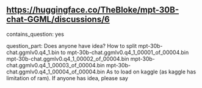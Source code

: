 ## https://huggingface.co/TheBloke/mpt-30B-chat-GGML/discussions/6

contains_question: yes

question_part: Does anyone have idea? How to split mpt-30b-chat.ggmlv0.q4_1.bin to mpt-30b-chat.ggmlv0.q4_1_00001_of_00004.bin mpt-30b-chat.ggmlv0.q4_1_00002_of_00004.bin mpt-30b-chat.ggmlv0.q4_1_00003_of_00004.bin mpt-30b-chat.ggmlv0.q4_1_00004_of_00004.bin As to load on kaggle (as kaggle has limitation of ram). If anyone has idea, please say